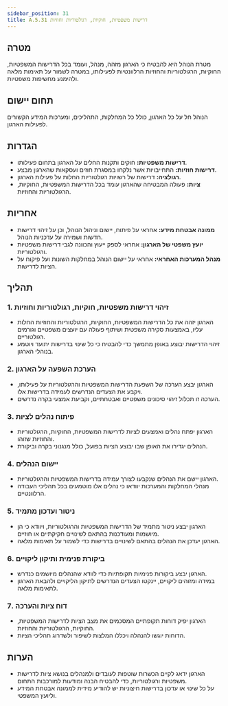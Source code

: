 ```yaml
---
sidebar_position: 31  
title: A.5.31 דרישות משפטיות, חוקיות, רגולטוריות וחוזיות
---
```


## מטרה
מטרת הנוהל היא להבטיח כי הארגון מזהה, מנהל, ועומד בכל הדרישות המשפטיות, החוקיות, הרגולטוריות והחוזיות הרלוונטיות לפעילותו, במטרה לשמור על תאימות מלאה ולהימנע מחשיפות משפטיות.

## תחום יישום
הנוהל חל על כל הארגון, כולל כל המחלקות, התהליכים, ומערכות המידע הקשורים לפעילות הארגון.

## הגדרות
- **דרישות משפטיות:** חוקים ותקנות החלים על הארגון בתחום פעילותו.
- **דרישות חוזיות:** התחייבויות אשר נלקחו במסגרת חוזים ועסקאות שהארגון מבצע.
- **רגולציה:** דרישות של רשויות רגולטוריות החלות על פעילות הארגון.
- **ציות:** פעולה המבטיחה שהארגון עומד בכל הדרישות המשפטיות, החוקיות, הרגולטוריות והחוזיות.

## אחריות
- **ממונה אבטחת מידע:** אחראי על פיתוח, יישום וניהול הנוהל, וכן על זיהוי דרישות חדשות ושמירה על עדכניות הנוהל.
- **יועץ משפטי של הארגון:** אחראי לספק ייעוץ והכוונה לגבי דרישות משפטיות ורגולטוריות.
- **מנהל המערכות האחראי:** אחראי על יישום הנוהל במחלקות השונות ועל פיקוח על הציות לדרישות.

## תהליך

### 1. זיהוי דרישות משפטיות, חוקיות, רגולטוריות וחוזיות
- הארגון יזהה את כל הדרישות המשפטיות, החוקיות, הרגולטוריות והחוזיות החלות עליו, באמצעות סקירה משפטית ושיתוף פעולה עם יועצים משפטיים וגורמים רגולטוריים.
- זיהוי הדרישות יבוצע באופן מתמשך כדי להבטיח כי כל שינוי בדרישות יתועד ויוטמע בנוהלי הארגון.

### 2. הערכת השפעה על הארגון
- הארגון יבצע הערכה של השפעת הדרישות המשפטיות והרגולטוריות על פעילותו, ויקבע את הצעדים הנדרשים לעמידה בדרישות אלו.
- הערכה זו תכלול זיהוי סיכונים משפטיים ואבטחתיים, וקביעת אמצעי בקרה נדרשים.

### 3. פיתוח נהלים לציות
- הארגון יפתח נהלים ואמצעים לציות לדרישות המשפטיות, החוקיות, הרגולטוריות והחוזיות שזוהו.
- הנהלים יגדירו את האופן שבו יבוצע הציות בפועל, כולל מנגנוני בקרה וביקורת.

### 4. יישום הנהלים
- הארגון יישם את הנהלים שנקבעו לצורך עמידה בדרישות המשפטיות והרגולטוריות.
- מנהלי המחלקות והמערכות יוודאו כי נהלים אלו מוטמעים בכל תהליכי העבודה הרלוונטיים.

### 5. ניטור ועדכון מתמיד
- הארגון יבצע ניטור מתמיד של הדרישות המשפטיות והרגולטוריות, ויוודא כי הן מיושמות ומעודכנות בהתאם לשינויים חקיקתיים או חוזיים.
- הארגון יעדכן את הנהלים בהתאם לשינויים בדרישות כדי לשמור על תאימות מלאה.

### 6. ביקורת פנימית ותיקון ליקויים
- הארגון יבצע ביקורות פנימיות תקופתיות כדי לוודא שהנהלים מיושמים כנדרש.
- במידה ומזוהים ליקויים, יינקטו הצעדים הנדרשים לתיקון הליקויים ולהבאת הארגון לתאימות מלאה.

### 7. דוח ציות והערכה
- הארגון יפיק דוחות תקופתיים המסכמים את מצב הציות לדרישות המשפטיות, החוקיות, הרגולטוריות והחוזיות.
- הדוחות יוגשו להנהלה ויכללו המלצות לשיפור ולשדרוג תהליכי הציות.

## הערות
- הארגון ידאג לקיים הכשרות שוטפות לעובדים ולמנהלים בנושא ציות לדרישות משפטיות ורגולטוריות, כדי להבטיח הבנה ומודעות למורכבות התחום.
- על כל שינוי או עדכון בדרישות חיצוניות יש להודיע מידית לממונה אבטחת המידע וליועץ המשפטי.